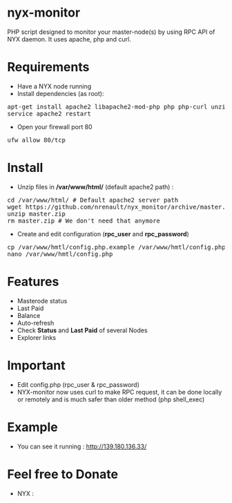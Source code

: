# nyx-monitor

PHP script designed to monitor your master-node(s) by using RPC API of NYX daemon.
It uses apache, php and curl.

# Requirements

- Have a NYX node running
- Install dependencies (as root):
<pre>
apt-get install apache2 libapache2-mod-php php php-curl unzip
service apache2 restart
</pre>
- Open your firewall port 80
<pre>
ufw allow 80/tcp
</pre>

# Install

- Unzip files in <b>/var/www/html/</b> (default apache2 path) :
<pre>
cd /var/www/html/ # Default apache2 server path
wget https://github.com/nrenault/nyx_monitor/archive/master.zip
unzip master.zip
rm master.zip # We don't need that anymore
</pre>
- Create and edit configuration (<b>rpc_user</b> and <b>rpc_password</b>)
<pre>
cp /var/www/hmtl/config.php.example /var/www/hmtl/config.php
nano /var/www/hmtl/config.php
</pre>

# Features
- Masterode status
- Last Paid
- Balance
- Auto-refresh
- Check <b>Status</b> and <b>Last Paid</b> of several Nodes
- Explorer links

# Important
- Edit config.php (rpc_user & rpc_password)
- NYX-monitor now uses curl to make RPC request, it can be done locally or remotely and is much safer than older method (php shell_exec)

# Example
- You can see it running : http://139.180.136.33/

# Feel free to Donate
- NYX :
